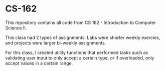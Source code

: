 # CS-162

This repository contains all code from CS 162 - Introduction to Computer Science II.

This class had 2 types of assignments. Labs were shorter weekly exercies, and projects were larger bi-weekly assignments. 

For this class, I created utility functions that performed tasks such as validating user input to only accept a certain type, or if overloaded, only accept values in a certain range.